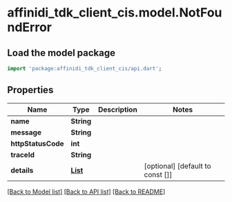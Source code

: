 # affinidi_tdk_client_cis.model.NotFoundError

## Load the model package

```dart
import 'package:affinidi_tdk_client_cis/api.dart';
```

## Properties

| Name               | Type                                                                              | Description | Notes                            |
| ------------------ | --------------------------------------------------------------------------------- | ----------- | -------------------------------- |
| **name**           | **String**                                                                        |             |
| **message**        | **String**                                                                        |             |
| **httpStatusCode** | **int**                                                                           |             |
| **traceId**        | **String**                                                                        |             |
| **details**        | [**List<ActionForbiddenErrorDetailsInner>**](ActionForbiddenErrorDetailsInner.md) |             | [optional] [default to const []] |

[[Back to Model list]](../README.md#documentation-for-models) [[Back to API list]](../README.md#documentation-for-api-endpoints) [[Back to README]](../README.md)

